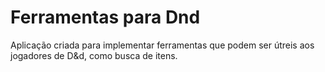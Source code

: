 # Ferramentas para Dnd
Aplicação criada para implementar ferramentas que podem ser útreis aos jogadores de D&d, como busca de itens.